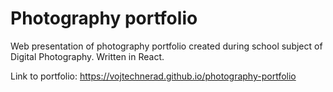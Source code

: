 # Photography portfolio

Web presentation of photography portfolio created during school subject of Digital Photography.
Written in React.

Link to portfolio: https://vojtechnerad.github.io/photography-portfolio
